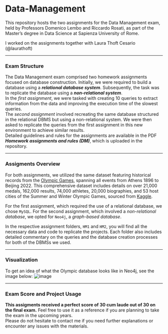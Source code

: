 # Data-Management
This repository hosts the two assignments for the Data Management exam, held by Professors Domenico Lembo and Riccardo Rosati, as part of the Master’s degree in Data Science at Sapienza University of Rome.

I worked on the assignments together with Laura Thoft Cesario (@laurathoft)

-------------------------------------------------------------------------------------------------------------------------------------

### **Exam Structure**

The Data Management exam comprised two homework assignments focused on database construction. Initially, we were required to build a database using a ***relational database system***. Subsequently, the task was to replicate the database using a ***non-relational system***.<br>
In the *first assignment*, we were tasked with creating 10 queries to extract information from the data and improving the execution time of the slowest queries.<br>
The *second assignment* involved recreating the same database structured in the relational DBMS but using a non-relational system. We were then asked to replicate the queries from the first assignment in this new environment to achieve similar results.<br>
Detailed guidelines and rules for the assignments are available in the PDF ***Homework assignments and rules (DM)***, which is uploaded in the repository.

-------------------------------------------------------------------------------------------------------------------------------------

### **Assigments Overview**

For both assignments, we utilized the same dataset featuring historical records from the [Olympic Games](https://www.kaggle.com/datasets/piterfm/olympic-games-medals-19862018), spanning all events from Athens 1896 to Beijing 2022. This comprehensive dataset includes details on over 21,000 medals, 162,000 results, 74,000 athletes, 20,000 biographies, and 53 host cities of the Summer and Winter Olympic Games, sourced from [Kaggle](https://www.kaggle.com/).

For the first assignment, which required the use of a relational database, we chose `MySQL`. For the second assignment, which involved a *non-relational database*, we opted for `Neo4j`, a *graph-based database*.

In the respective assignment folders, `HM1` and `HM2`, you will find all the necessary data and code to replicate the projects. Each folder also includes detailed commentary on the queries and the database creation processes for both of the DBMSs we used.

-------------------------------------------------------------------------------------------------------------------------------------

### **Visualization**
To get an idea of what the Olympic database looks like in Neo4j, see the image below:
![image](https://github.com/Livia020799/Data-Management/assets/146645775/39624f00-083c-4eeb-bd68-43e65ac03659)

-------------------------------------------------------------------------------------------------------------------------------------

### **Exam Score and Project Usage**

**This assigments received a perfect score of 30 cum laude out of 30 on the final exam.** Feel free to use it as a reference if you are planning to take the exam in the upcoming years.<br> 
Please do not hesitate to contact me if you need further explanations or encounter any issues with the materials.


 

